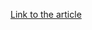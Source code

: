 [Link to the article](https://symantec-enterprise-blogs.security.com/threat-intelligence/ransomware-q2-2024)
